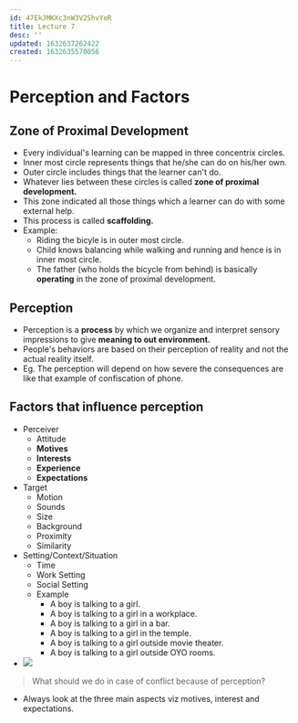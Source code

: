 ```yaml
---
id: 47EkJMKXc3nW3V2ShvYeR
title: Lecture 7
desc: ''
updated: 1632637262422
created: 1632635570056
---
```


# Perception and Factors

## Zone of Proximal Development
* Every individual's learning can be mapped in three concentrix circles.
* Inner most circle represents things that he/she can do on his/her own.
* Outer circle includes things that the learner can't do.
* Whatever lies between these circles is called **zone of proximal development.**
* This zone indicated all those things which a learner can do with some external help.
* This process is called **scaffolding.**
* Example:
    * Riding the bicyle is in outer most circle.
    * Child knows balancing while walking and running and hence is in inner most circle.
    * The father (who holds the bicycle from behind) is basically **operating** in the zone of proximal development.

## Perception
* Perception is a **process** by which we organize and interpret sensory impressions to give **meaning to out environment.**
* People's behaviors are based on their perception of reality and not the actual reality itself.
* Eg. The perception will depend on how severe the consequences are like that example of confiscation of phone.

## Factors that influence perception
* Perceiver
    * Attitude
    * **Motives**
    * **Interests**
    * **Experience**
    * **Expectations**
* Target
    * Motion
    * Sounds
    * Size
    * Background
    * Proximity
    * Similarity
* Setting/Context/Situation
    * Time
    * Work Setting
    * Social Setting
    * Example
        * A boy is talking to a girl.
        * A boy is talking to a girl in a workplace.
        * A boy is talking to a girl in a bar.
        * A boy is talking to a girl in the temple.
        * A boy is talking to a girl outside movie theater.
        * A boy is talking to a girl outside OYO rooms.
* ![](/assets/images/2021-09-26-11-50-53.png)

> What should we do in case of conflict because of perception?
* Always look at the three main aspects viz motives, interest and expectations.
